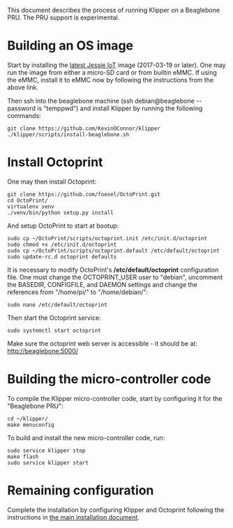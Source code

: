 This document describes the process of running Klipper on a Beaglebone
PRU. The PRU support is experimental.

Building an OS image
====================

Start by installing the
[latest Jessie IoT](https://beagleboard.org/latest-images) image
(2017-03-19 or later). One may run the image from either a micro-SD
card or from builtin eMMC. If using the eMMC, install it to eMMC now
by following the instructions from the above link.

Then ssh into the beaglebone machine (ssh debian@beaglebone --
password is "temppwd") and install Klipper by running the following
commands:
```
git clone https://github.com/KevinOConnor/klipper
./klipper/scripts/install-beaglebone.sh
```

Install Octoprint
=================

One may then install Octoprint:
```
git clone https://github.com/foosel/OctoPrint.git
cd OctoPrint/
virtualenv venv
./venv/bin/python setup.py install
```

And setup OctoPrint to start at bootup:
```
sudo cp ~/OctoPrint/scripts/octoprint.init /etc/init.d/octoprint
sudo chmod +x /etc/init.d/octoprint
sudo cp ~/OctoPrint/scripts/octoprint.default /etc/default/octoprint
sudo update-rc.d octoprint defaults
```

It is necessary to modify OctoPrint's **/etc/default/octoprint**
configuration file. One must change the OCTOPRINT_USER user to
"debian", uncomment the BASEDIR, CONFIGFILE, and DAEMON settings and
change the references from "/home/pi/" to "/home/debian/":
```
sudo nano /etc/default/octoprint
```

Then start the Octoprint service:
```
sudo systemctl start octoprint
```

Make sure the octoprint web server is accessible - it should be at:
[http://beaglebone:5000/](http://beaglebone:5000/)


Building the micro-controller code
==================================

To compile the Klipper micro-controller code, start by configuring it
for the "Beaglebone PRU":
```
cd ~/klipper/
make menuconfig
```

To build and install the new micro-controller code, run:
```
sudo service klipper stop
make flash
sudo service klipper start
```

Remaining configuration
=======================

Complete the installation by configuring Klipper and Octoprint
following the instructions in
[the main installation document](Installation.md#Configuring_Klipper).
